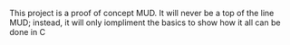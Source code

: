 This project is a proof of concept MUD. It will never be a top of the line MUD; instead, it will only iompliment the basics to show how it all can be done in C